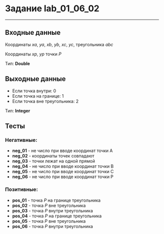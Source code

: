 # Задание lab_01_06_02
***
## Входные данные
Координаты *xa*, *ya*, *xb*, *yb*, *xc*, *yc*, треугольника *abc*

Координаты *xp*, *yp* точки *P*

Тип: **Double**
 
## Выходные данные
- Если точка внутри: 0
- Если точка на границе: 1
- Если точка вне треугольника: 2

Тип: **Integer**

## Тесты
### Негативные:
- **neg_01** - не число при вводе координат точки А
- **neg_02** - координаты точек совпадают
- **neg_03** - точки лежат на одной прямой
- **neg_04** - не число при вводе координат точки B
- **neg_05** - не число при вводе координат точки C
- **neg_06** - не число при вводе координат точки P

### Позитивные:
- **pos_01** - точка *P* на границе треугольника
- **pos_02** - точка *P* вне треугольника
- **pos_03** - точка *P* внутри треугольника
- **pos_04** - точка *P* на границе треугольника
- **pos_05** - точка *P* вне треугольника
- **pos_06** - точка *P* внутри треугольника